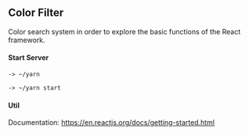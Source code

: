 ## Color Filter

Color search system in order to explore the basic functions of the React framework.

#### Start Server

```
-> ~/yarn

-> ~/yarn start
```

#### Util

Documentation: https://en.reactjs.org/docs/getting-started.html
